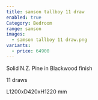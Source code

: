```yaml
---
title: samson tallboy 11 draw
enabled: true
Category: Bedroom
range: samson
images:
  - samson tallboy 11 draw.png
variants:
  - price: 64900
---
```

Solid N.Z. Pine in Blackwood finish

11 draws

L1200xD420xH1220 mm